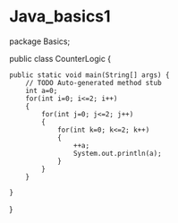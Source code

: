 # Java_basics1
package Basics;

public class CounterLogic {

	public static void main(String[] args) {
		// TODO Auto-generated method stub
		int a=0;
		for(int i=0; i<=2; i++)
		{
			for(int j=0; j<=2; j++)
			{
				for(int k=0; k<=2; k++)
				{
					++a;
					System.out.println(a);
				}
			}
		}

	}

}

